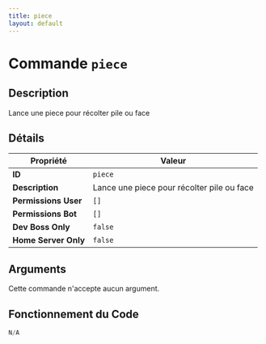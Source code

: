 ```yaml
---
title: piece
layout: default
---
```


# Commande `piece`

## Description

Lance une piece pour récolter pile ou face

## Détails

| Propriété | Valeur |
| --- | --- |
| **ID** | `piece` |
| **Description** | Lance une piece pour récolter pile ou face |
| **Permissions User** | `[]` |
| **Permissions Bot** | `[]` |
| **Dev Boss Only** | `false` |
| **Home Server Only** | `false` |

## Arguments

Cette commande n'accepte aucun argument.

## Fonctionnement du Code

```javascript
N/A
```
